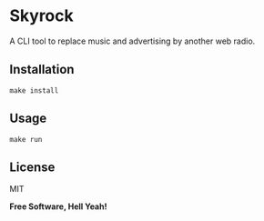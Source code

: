 Skyrock
===

A CLI tool to replace music and advertising by another web radio.

## Installation

`make install`

## Usage

`make run`

License
---

MIT

**Free Software, Hell Yeah!**
